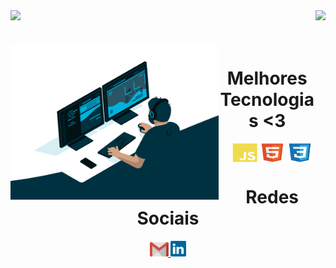 

<div>
  
  <img  height="180em" src="https://github-readme-stats.vercel.app/api?username=JonatanAJ&show_icons=true&theme=dark&include_all_commits=true&count_private=true"/>
  <img align="right" height="180em" src="https://github-readme-stats.vercel.app/api/top-langs/?username=JonatanAJ&layout=compact&langs_count=16&theme=dark"/>
</div>
<br>

<div  align="center"> 
  <div style="display: inline_block"><br>
    <img align="left" height="250" alt="coding-time" src="code.gif">
    <h1 align="center">Melhores Tecnologias <3</h1>
    <img align="center" height="30" width="40" alt="js-icon"  src="https://raw.githubusercontent.com/devicons/devicon/master/icons/javascript/javascript-plain.svg">
    <img align="center" height="30" width="40" alt="html-icon" src="https://raw.githubusercontent.com/devicons/devicon/master/icons/html5/html5-original.svg">
    <img align="center" height="30" width="40" alt="css-icon" src="https://raw.githubusercontent.com/devicons/devicon/master/icons/css3/css3-original.svg">
    
   
   </div>
    
  
  <h1 align="center">Redes Sociais</h1>
    <a href = "mailto: jonatananangelimmm@gmail.com">
      <img width="30" src="gmail.svg">
    </a>
    <a href = "https://www.linkedin.com/in/jonatan-angelim-a10289252/">
      <img width="25" src="linkedin.svg">
    </a>
